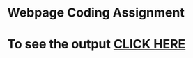 

# Webpage Coding Assignment

# To see the output [CLICK HERE](https://sv1305.github.io/GourmetGypsies/index.html)


